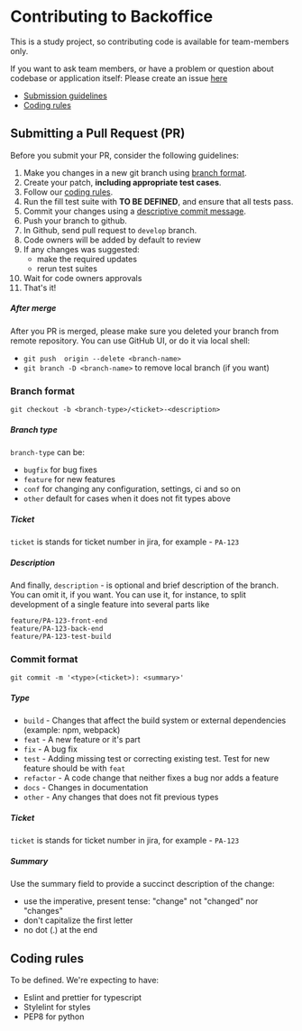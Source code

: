 # Contributing to Backoffice

This is a study project, so contributing code is available for team-members only.

If you want to ask team members, or have a problem or question about codebase or application itself:
Please create an issue [here](https://github.com/ivan-gerasin/project-alpha/issues)

 - [Submission guidelines](#submit)
 - [Coding rules](#rules)

## <a name="submit"></a> Submitting a Pull Request (PR)

Before you submit your PR, consider the following guidelines:
1. Make you changes in a new git branch using [branch format](#branch-format).
2. Create your patch, **including appropriate test cases**.
3. Follow our [coding rules](#rules).
4. Run the fill test suite with **TO BE DEFINED**, and ensure that all tests pass.
5. Commit your changes using a [descriptive commit message](#commit-format).
6. Push your branch to github.
7. In Github, send pull request to `develop` branch.
8. Code owners will be added by default to review
9. If any changes was suggested:
   - make the required updates
   - rerun test suites
10. Wait for code owners approvals
11. That's it!

##### After merge
After you PR is merged, please make sure you deleted your branch from remote repository.
You can use GitHub UI, or do it via local shell:
 - `git push  origin --delete <branch-name>`
 - `git branch -D <branch-name>` to remove local branch (if you want)


### <a name="branch-format"></a> Branch format

```
git checkout -b <branch-type>/<ticket>-<description>
```
##### Branch type
`branch-type` can be:
 - `bugfix` for bug fixes
 - `feature` for new features
 - `conf` for changing any configuration, settings, ci and so on
 - `other` default for cases when it does not fit types above
##### Ticket
`ticket` is stands for ticket number in jira, for example - `PA-123`

##### Description
And finally, `description` - is optional and brief description of the branch.
You can omit it, if you want. You can use it, for instance,
to split development of a single feature into several parts like
```
feature/PA-123-front-end
feature/PA-123-back-end
feature/PA-123-test-build
```

### Commit format
```
git commit -m '<type>(<ticket>): <summary>'
```
##### Type
 - `build` - Changes that affect the build system or external dependencies (example: npm, webpack)
 - `feat` - A new feature or it's part
 - `fix` - A bug fix
 - `test` - Adding missing test or correcting existing test. Test for new feature should be with `feat`
 - `refactor` -  A code change that neither fixes a bug nor adds a feature
 - `docs` - Changes in documentation
 - `other` - Any changes that does not fit previous types

##### Ticket
`ticket` is stands for ticket number in jira, for example - `PA-123`

##### Summary
Use the summary field to provide a succinct description of the change:
- use the imperative, present tense: "change" not "changed" nor "changes"
- don't capitalize the first letter
- no dot (.) at the end


## <a name="rules"></a> Coding rules

To be defined. We're expecting to have:
 - Eslint and prettier for typescript
 - Stylelint for styles
 - PEP8 for python
